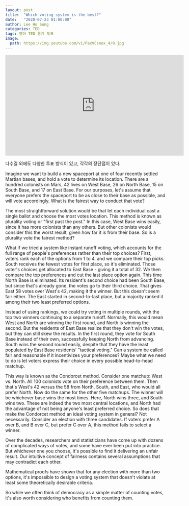 ```yaml
---
layout: post
title:  "Which voting system is the best?"
date:   "2020-07-23 01:00:00"
author: Lee Ho Sung
categories: TED
tags: 영어 TED 통계 투표
image:
  path: https://img.youtube.com/vi/PaxVCsnox_4/0.jpg
---
```


<iframe width="560" height="315" src="https://www.youtube.com/embed/PaxVCsnox_4" frameborder="0" allow="accelerometer; autoplay; encrypted-media; gyroscope; picture-in-picture" allowfullscreen></iframe>

다수결 외에도 다양한 투표 방식이 있고, 각각의 장단점이 있다.

Imagine we want to build a new spaceport at one of four recently settled Martian bases, and hold a vote to determine its location. There are a hundred colonists on Mars, 42 lives on West Base, 26 on North Base, 15 on South Base, and 17 on East Base. For our purposes, let's assume that everyone prefers the spaceport to be as close to their base as possible, and will vote accordingly. What is the fairest way to conduct that vote?

The most straightforward solution would be that let each individual cast a single ballot and choose the most votes location. This method is known as plurality voting or "first past the post." In this case, West Base wins easily, since it has more colonists than any others. But other colonists would consider this the worst result, given how far it is from their base. So is a plurality vote the fairest method?

What if we tried a system like instant runoff voting, which accounts for the full range of people's preferences rather than their top choices? First, voters rank each of the options from 1 to 4, and we compare their top picks. South receives the fewest votes for first place, so it's eliminated. Those voter's choices get allocated to East Base - giving it a total of 32. We then compare the top preferences and cut the last place option again. This time North Base is eliminated. Its resident's second choice had been South Base, but since that's already gone, the votes go to their third choice. That gives East 58 votes over West's 42, making it the winner. But this doesn't seem fair either. The East started in second-to-last place, but a majority ranked it among their two least preferred options.

Instead of using rankings, we could try voting in multiple rounds, with the top two winners continuing to a separate runoff. Normally, this would mean West and North are winning the first round, and North is winning the second. But the residents of East Base realize that they don't win the votes, but they can still skew the results. In the first round, they vote for South Base instead of their own, successfully keeping North from advancing. South wins the second round easily, despite that they have the least populated by East Base residents' "tactical voting." 
Can a system be called fair and reasonable if it incentivizes your preferences? Maybe what we need to do is let voters express their choice in every possible head-to-head matchup.

This way is known as the Condorcet method. Consider one matchup: West vs. North. All 100 colonists vote on their preference between them. Then that's West's 42 versus the 58 from North, South, and East, who would all prefer North. 
Now do the same for the other five matchups. The winner will be whichever base wins the most times. Here, North wins three, and South wins two. These are indeed the two most central locations, and North had the advantage of not being anyone's least preferred choice. 
So does that make the Condorcet method an ideal voting system in general? Not necessarily. Consider an election with three candidates. If voters prefer A over B, and B over C, but prefer C over A, this method fails to select a winner. 

Over the decades, researchers and statisticians have come up with dozens of complicated ways of votes, and some have ever been put into practice. But whichever one you choose, it's possible to find it delivering an unfair result. Our intuitive concept of fairness contains several assumptions that may contradict each other. 

Mathematical proofs have shown that for any election with more than two options, it's impossible to design a voting system that doesn't violate at least some theoretically desirable criteria.

So while we often think of democracy as a simple matter of counting votes, it's also worth considering who benefits from counting them.
